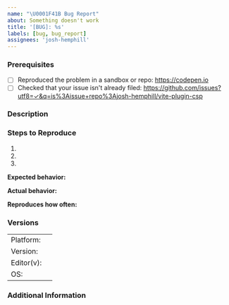```yaml
---
name: "\U0001F41B Bug Report"
about: Something doesn't work
title: '[BUG]: %s'
labels: [bug, bug_report]
assignees: 'josh-hemphill'
---
```


<!--

Have you read Vite-Plugin-Csp's Code of Conduct? By filing an Issue, you are expected to comply with it, including treating everyone with respect: https://github.com/josh-hemphill/vite-plugin-csp/.github/CODE_OF_CONDUCT.md

-->

### Prerequisites

  * [ ] Reproduced the problem in a sandbox or repo: <https://codepen.io>
  * [ ] Checked that your issue isn't already filed: <https://github.com/issues?utf8=✓&q=is%3Aissue+repo%3Ajosh-hemphill/vite-plugin-csp>

### Description

<!-- Description of the issue -->

### Steps to Reproduce

1. <!-- First Step -->
2. <!-- Second Step -->
3. <!-- and so on… -->

**Expected behavior:**

<!-- What you expect to happen -->

**Actual behavior:**

<!-- What actually happens -->

**Reproduces how often:**

<!-- What percentage of the time does it reproduce? -->

### Versions

|||
| --------- | --- |
| Platform: |     |
| Version:  |     |
| Editor(v):|     |
| OS:       |     |

### Additional Information

<!-- Any additional information, configuration or data that might be necessary to reproduce the issue. -->
